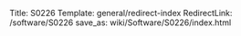 Title: S0226
Template: general/redirect-index
RedirectLink: /software/S0226
save_as: wiki/Software/S0226/index.html